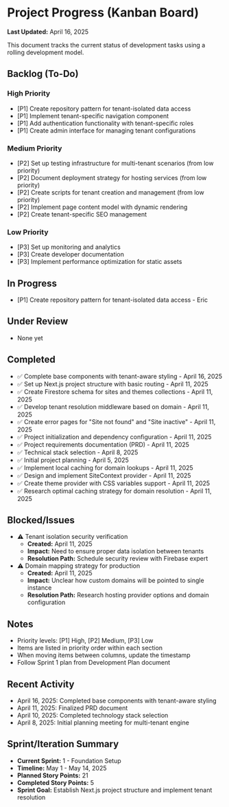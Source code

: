 # Project Progress (Kanban Board)

**Last Updated:** April 16, 2025

This document tracks the current status of development tasks using a rolling development model.

## Backlog (To-Do)

### High Priority
- [P1] Create repository pattern for tenant-isolated data access
- [P1] Implement tenant-specific navigation component
- [P1] Add authentication functionality with tenant-specific roles
- [P1] Create admin interface for managing tenant configurations

### Medium Priority
- [P2] Set up testing infrastructure for multi-tenant scenarios (from low priority)
- [P2] Document deployment strategy for hosting services (from low priority)
- [P2] Create scripts for tenant creation and management (from low priority)
- [P2] Implement page content model with dynamic rendering
- [P2] Create tenant-specific SEO management

### Low Priority
- [P3] Set up monitoring and analytics 
- [P3] Create developer documentation
- [P3] Implement performance optimization for static assets

## In Progress
- [P1] Create repository pattern for tenant-isolated data access - Eric

## Under Review
- None yet

## Completed
- ✅ Complete base components with tenant-aware styling - April 16, 2025
- ✅ Set up Next.js project structure with basic routing - April 11, 2025
- ✅ Create Firestore schema for sites and themes collections - April 11, 2025
- ✅ Develop tenant resolution middleware based on domain - April 11, 2025
- ✅ Create error pages for "Site not found" and "Site inactive" - April 11, 2025
- ✅ Project initialization and dependency configuration - April 11, 2025
- ✅ Project requirements documentation (PRD) - April 11, 2025
- ✅ Technical stack selection - April 8, 2025
- ✅ Initial project planning - April 5, 2025
- ✅ Implement local caching for domain lookups - April 11, 2025
- ✅ Design and implement SiteContext provider - April 11, 2025
- ✅ Create theme provider with CSS variables support - April 11, 2025
- ✅ Research optimal caching strategy for domain resolution - April 11, 2025

## Blocked/Issues
- ⚠️ Tenant isolation security verification
  - **Created:** April 11, 2025
  - **Impact:** Need to ensure proper data isolation between tenants
  - **Resolution Path:** Schedule security review with Firebase expert
- ⚠️ Domain mapping strategy for production
  - **Created:** April 11, 2025
  - **Impact:** Unclear how custom domains will be pointed to single instance
  - **Resolution Path:** Research hosting provider options and domain configuration

## Notes
- Priority levels: [P1] High, [P2] Medium, [P3] Low
- Items are listed in priority order within each section
- When moving items between columns, update the timestamp
- Follow Sprint 1 plan from Development Plan document

## Recent Activity
- April 16, 2025: Completed base components with tenant-aware styling
- April 11, 2025: Finalized PRD document
- April 10, 2025: Completed technology stack selection
- April 8, 2025: Initial planning meeting for multi-tenant engine

## Sprint/Iteration Summary
- **Current Sprint:** 1 - Foundation Setup
- **Timeline:** May 1 - May 14, 2025
- **Planned Story Points:** 21
- **Completed Story Points:** 5
- **Sprint Goal:** Establish Next.js project structure and implement tenant resolution